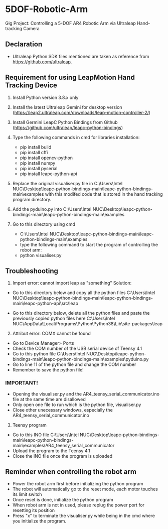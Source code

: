 # 5DOF-Robotic-Arm
Gig Project: Controlling a 5-DOF AR4 Robotic Arm via Ultraleap Hand-tracking Camera

## Declaration
- Ultraleap Python SDK files mentioned are taken as reference from https://github.com/ultraleap.

## Requirement for using LeapMotion Hand Tracking Device
1. Install Python version 3.8.x only

2. Install the latest Ultraleap Gemini for desktop version
   (https://leap2.ultraleap.com/downloads/leap-motion-controller-2/)

3. Install Germini LeapC Python Bindings from Github
   (https://github.com/ultraleap/leapc-python-bindings)

4. Type the following commands in cmd for libraries installation:
   - pip install build
   - pip install cffi
   - pip install opencv-python
   - pip install numpy
   - pip install pyserial
   - pip install leapc-python-api

5. Replace the original visualiser.py file in C:\Users\Intel NUC\Desktop\leapc-python-bindings-main\leapc-python-bindings-main\examples
   with this modifed code that is stored in the hand tracking program directory.

6. Add the pyduino.py into C:\Users\Intel NUC\Desktop\leapc-python-bindings-main\leapc-python-bindings-main\examples
   
7. Go to this directory using cmd
   - C:\Users\Intel NUC\Desktop\leapc-python-bindings-main\leapc-python-bindings-main\examples
   - type the following command to start the program of controlling the robot arm:
   - python visualiser.py

## Troubleshooting
1. Import error: cannot import leap as "something"
Solution:
- Go to this directory below and copy all the python files
  C:\Users\Intel NUC\Desktop\leapc-python-bindings-main\leapc-python-bindings-main\leapc-python-api\src\leap

- Go to this directory below, delete all the python files and paste the previously copied python files here
  C:\Users\Intel NUC\AppData\Local\Programs\Python\Python38\Lib\site-packages\leap

2. Attribut error: COMX cannot be found
- Go to Device Manager> Ports
- Check the COM number of the USB serial device of Teensy 4.1
- Go to this python file 
  C:\Users\Intel NUC\Desktop\leapc-python-bindings-main\leapc-python-bindings-main\examples\pyduino.py
- Go to line 11 of the python file and change the COM number
- Remember to save the python file!

### IMPORTANT!
- Opening the visualiser.py and the AR4_teensy_serial_communicator.ino file at the same time are disallowed
- Only open one file to run which is the python file, visualiser.py
- Close other unecessary windows, especially the AR4_teensy_serial_communicator.ino

3. Teensy program 
- Go to this INO file
  C:\Users\Intel NUC\Desktop\leapc-python-bindings-main\leapc-python-bindings-main\examples\AR4_teensy_serial_communicator
- Upload the program to the Teensy 4.1
- Close the INO file once the program is uploaded

## Reminder when controlling the robot arm
- Power the robot arm first before initializing the python program
- The robot will automatically go to the reset mode, each motor touches its limit switch
- Once reset is done, initialize the python program
- When robot arm is not in used, please replug the power port for resetting its position
- Press "x" to terminate the visualiser.py while being in the cmd where you initialize the program.
